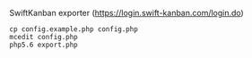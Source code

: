 SwiftKanban exporter (https://login.swift-kanban.com/login.do)
```
cp config.example.php config.php
mcedit config.php
php5.6 export.php
```